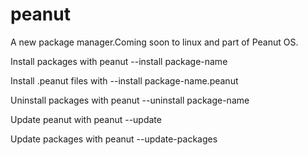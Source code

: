 # peanut
A new package manager.Coming soon to linux and part of Peanut OS.

Install packages with peanut --install package-name

Install .peanut files with --install package-name.peanut

Uninstall packages with peanut --uninstall package-name

Update peanut with peanut --update

Update packages with peanut --update-packages


